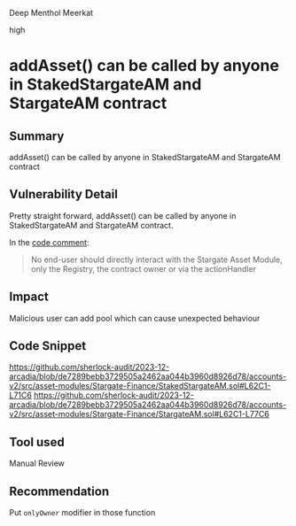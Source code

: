 Deep Menthol Meerkat

high

# addAsset() can be called by anyone in StakedStargateAM and StargateAM contract

## Summary
addAsset() can be called by anyone in StakedStargateAM and StargateAM contract
## Vulnerability Detail
Pretty straight forward, addAsset() can be called by anyone in StakedStargateAM and StargateAM contract.

In the [code comment](https://github.com/sherlock-audit/2023-12-arcadia/blob/de7289bebb3729505a2462aa044b3960d8926d78/accounts-v2/src/asset-modules/Stargate-Finance/StargateAM.sol#L16):
> No end-user should directly interact with the Stargate Asset Module, only the Registry, the contract owner or via the actionHandler


## Impact
Malicious user can add pool which can cause unexpected behaviour
## Code Snippet
https://github.com/sherlock-audit/2023-12-arcadia/blob/de7289bebb3729505a2462aa044b3960d8926d78/accounts-v2/src/asset-modules/Stargate-Finance/StakedStargateAM.sol#L62C1-L71C6
https://github.com/sherlock-audit/2023-12-arcadia/blob/de7289bebb3729505a2462aa044b3960d8926d78/accounts-v2/src/asset-modules/Stargate-Finance/StargateAM.sol#L62C1-L77C6
## Tool used
Manual Review

## Recommendation
Put `onlyOwner` modifier in those function